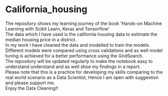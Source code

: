 # California_housing
The repository shows my learning journey of the book 'Hands-on Machine Learning with Scikit Learn, Keras and Tensorflow'<br>
The data which I have used is the california housing data to estimate the median housing price in a district.<br>
In my work I have cleaned the data and modelled to train the models.<br>
Different models were compared using cross validations and as well model tuning is achieved for a better performance using the GridSearch.<br>
The repository will be updated regularly to make the notebook easy to understand understand and as well shoe my findings in a report.<br>
Please note that this is a practice for developing my skills comparing to the real world scenario as a Data Scientist, Hence I am open with suggestion and please support me.<br>
Enjoy the Data Cleaning!!

